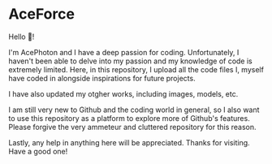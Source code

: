 # AceForce

Hello 👋!

I'm AcePhoton and I have a deep passion for coding. Unfortunately, I haven't been able to delve into my passion and my knowledge of code is extremely limited. Here, in this repository, I upload all the code files I, myself have coded in alongside inspirations for future projects.

I have also updated my otgher works, including images, models, etc.

I am still very new to Github and the coding world in general, so I also want to use this repository as a platform to explore more of Github's features. Please forgive the very ammeteur and cluttered repository for this reason.


Lastly, any help in anything here will be appreciated. Thanks for visiting. Have a good one!

